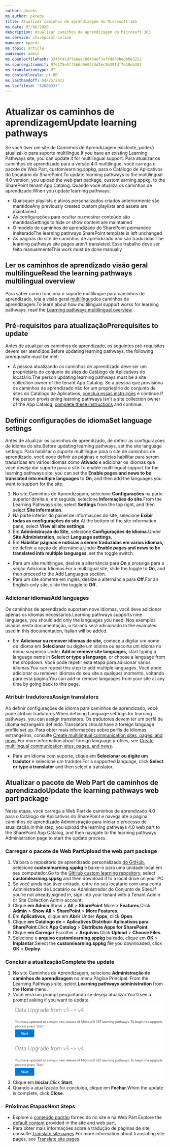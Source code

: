 ```yaml
---
author: pkrebs
ms.author: pkrebs
title: Atualizar caminhos de aprendizagem do Microsoft 365
ms.date: 07/06/2020
description: Atualizar caminhos de aprendizagem do Microsoft 365
ms.service: sharepoint-online
manager: bpardi
ms.topic: article
audience: admin
ms.openlocfilehash: 324bf41df1a6eec8d4646f3affdd48bedbbe3252
ms.sourcegitcommit: 97e175e5ff5b6a9e0274d5ec9b39fdf7e18eb387
ms.translationtype: MT
ms.contentlocale: pt-BR
ms.lasthandoff: 04/25/2021
ms.locfileid: "52000337"
---
```

# <a name="update-learning-pathways"></a><span data-ttu-id="3b7e0-103">Atualizar os caminhos de aprendizagem</span><span class="sxs-lookup"><span data-stu-id="3b7e0-103">Update learning pathways</span></span>
<span data-ttu-id="3b7e0-104">Se você tiver um site de Caminhos de Aprendizagem existente, poderá atualizá-lo para suporte multilíngue.</span><span class="sxs-lookup"><span data-stu-id="3b7e0-104">If you have an existing Learning Pathways site, you can update it for multilingual support.</span></span> <span data-ttu-id="3b7e0-105">Para atualizar os caminhos de aprendizado para a versão 4.0 multilíngue, você carrega o pacote de Web Part, customlearning.sppkg, para o Catálogo de Aplicativos do Locatário do SharePoint.</span><span class="sxs-lookup"><span data-stu-id="3b7e0-105">To update learning pathways to the multilingual 4.0 version, you upload the web part package, customlearning.sppkg, to the SharePoint tenant App Catalog.</span></span> <span data-ttu-id="3b7e0-106">Quando você atualiza os caminhos de aprendizado:</span><span class="sxs-lookup"><span data-stu-id="3b7e0-106">When you update learning pathways:</span></span>  

- <span data-ttu-id="3b7e0-107">Quaisquer playlists e ativos personalizados criados anteriormente são mantidos</span><span class="sxs-lookup"><span data-stu-id="3b7e0-107">Any previously created custom playlists and assets are maintained</span></span>
- <span data-ttu-id="3b7e0-108">As configurações para ocultar ou mostrar conteúdo são mantidas</span><span class="sxs-lookup"><span data-stu-id="3b7e0-108">Settings to hide or show content are maintained</span></span>
- <span data-ttu-id="3b7e0-109">O modelo de caminhos de aprendizado do SharePoint permanece inalterado</span><span class="sxs-lookup"><span data-stu-id="3b7e0-109">The learning pathways SharePoint template is left unchanged</span></span>
- <span data-ttu-id="3b7e0-110">As páginas do site de caminhos de aprendizado não são traduzidas.</span><span class="sxs-lookup"><span data-stu-id="3b7e0-110">The learning pathways site pages aren't translated.</span></span> <span data-ttu-id="3b7e0-111">Esse trabalho deve ser feito manualmente</span><span class="sxs-lookup"><span data-stu-id="3b7e0-111">This work must be done manually</span></span>

## <a name="read-the-learning-pathways-multilingual-overview"></a><span data-ttu-id="3b7e0-112">Ler os caminhos de aprendizado visão geral multilíngue</span><span class="sxs-lookup"><span data-stu-id="3b7e0-112">Read the learning pathways multilingual overview</span></span>
<span data-ttu-id="3b7e0-113">Para saber como funciona o suporte multilíngue para caminhos de aprendizado, leia a visão geral [multilíngue](custom_overview.md)dos caminhos de aprendizagem.</span><span class="sxs-lookup"><span data-stu-id="3b7e0-113">To learn about how multilingual support works for learning pathways, read the [Learning pathways multilingual overview](custom_overview.md).</span></span> 

## <a name="prerequisites-to-update"></a><span data-ttu-id="3b7e0-114">Pré-requisitos para atualização</span><span class="sxs-lookup"><span data-stu-id="3b7e0-114">Prerequisites to update</span></span>
<span data-ttu-id="3b7e0-115">Antes de atualizar os caminhos de aprendizado, os seguintes pré-requisitos devem ser atendidos:</span><span class="sxs-lookup"><span data-stu-id="3b7e0-115">Before updating learning pathways, the following prerequisite must be met:</span></span>
- <span data-ttu-id="3b7e0-116">A pessoa atualizando os caminhos de aprendizado deve ser um proprietário do conjunto de sites do Catálogo de Aplicativos do locatário.</span><span class="sxs-lookup"><span data-stu-id="3b7e0-116">The person updating learning pathways must be a site collection owner of the tenant App Catalog.</span></span> <span data-ttu-id="3b7e0-117">Se a pessoa que provisiona os caminhos de aprendizado não for um proprietário do conjunto de sites do Catálogo de Aplicativos, [conclua essas instruções](addappadmin.md) e continue.</span><span class="sxs-lookup"><span data-stu-id="3b7e0-117">If the person provisioning learning pathways isn't a site collection owner of the App Catalog, [complete these instructions](addappadmin.md) and continue.</span></span> 

## <a name="set-language-settings"></a><span data-ttu-id="3b7e0-118">Definir configurações de idioma</span><span class="sxs-lookup"><span data-stu-id="3b7e0-118">Set language settings</span></span> 
<span data-ttu-id="3b7e0-119">Antes de atualizar os caminhos de aprendizado, de definir as configurações de idioma do site.</span><span class="sxs-lookup"><span data-stu-id="3b7e0-119">Before updating learning pathways, set the site language settings.</span></span> <span data-ttu-id="3b7e0-120">Para habilitar o suporte multilíngue para o  site de caminhos de aprendizado, você pode definir as páginas e notícias habilitar para serem traduzidas em vários idiomas como **Ativado** e adicionar os idiomas que você deseja dar suporte para o site.</span><span class="sxs-lookup"><span data-stu-id="3b7e0-120">To enable multilingual support for the learning pathways site, you can set the **Enable pages and news to be translated into multiple languages** to **On**, and then add the languages you want to support for the site.</span></span>
1.  <span data-ttu-id="3b7e0-121">No site Caminhos de Aprendizagem, selecione **Configurações** na parte superior direita e, em seguida, selecione **Informações do site**.</span><span class="sxs-lookup"><span data-stu-id="3b7e0-121">From the Learning Pathways site, select **Settings** from the top right, and then select **Site information**.</span></span>
2.  <span data-ttu-id="3b7e0-122">Na parte inferior do painel de informações do site, selecione **Exibir todas as configurações do site.**</span><span class="sxs-lookup"><span data-stu-id="3b7e0-122">At the bottom of the site information pane, select **View all site settings**.</span></span>
3.  <span data-ttu-id="3b7e0-123">Em **Administração do Site,** selecione **Configurações de idioma.**</span><span class="sxs-lookup"><span data-stu-id="3b7e0-123">Under **Site Administration**, select **Language settings**.</span></span>
4.  <span data-ttu-id="3b7e0-124">Em **Habilitar páginas e notícias a serem traduzidas em vários idiomas,** de definir a opção de alternância.</span><span class="sxs-lookup"><span data-stu-id="3b7e0-124">Under **Enable pages and news to be translated into multiple languages**, set the toggle switch.</span></span> 
- <span data-ttu-id="3b7e0-125">Para um site multilíngue, deslize a alternância para **On** e prossiga para a seção Adicionar Idiomas.</span><span class="sxs-lookup"><span data-stu-id="3b7e0-125">For a multiligual site, slide the toggle to **On**, and then proceed to the Add Languages section.</span></span> 
- <span data-ttu-id="3b7e0-126">Para um site somente em inglês, deslize a alternância para **Off**.</span><span class="sxs-lookup"><span data-stu-id="3b7e0-126">For an English-only site, slide the toggle to **Off**.</span></span>

### <a name="add-languages"></a><span data-ttu-id="3b7e0-127">Adicionar idiomas</span><span class="sxs-lookup"><span data-stu-id="3b7e0-127">Add languages</span></span>
<span data-ttu-id="3b7e0-128">Os caminhos de aprendizado suportam nove idiomas, você deve adicionar apenas os idiomas necessários.</span><span class="sxs-lookup"><span data-stu-id="3b7e0-128">Learning pathways supports nine languages, you should add only the languages you need.</span></span> <span data-ttu-id="3b7e0-129">Nos exemplos usados nesta documentação, o italiano será adicionado.</span><span class="sxs-lookup"><span data-stu-id="3b7e0-129">In the examples used in this documentation, Italian will be added.</span></span> 
- <span data-ttu-id="3b7e0-130">Em **Adicionar ou remover idiomas de site,** comece a digitar um nome de idioma em **Selecionar** ou digite um idioma ou escolha um idioma no menu suspenso.</span><span class="sxs-lookup"><span data-stu-id="3b7e0-130">Under **Add or remove site languages**, start typing a language name in **Select or type a language**, or choose a language from the dropdown.</span></span> <span data-ttu-id="3b7e0-131">Você pode repetir esta etapa para adicionar vários idiomas.</span><span class="sxs-lookup"><span data-stu-id="3b7e0-131">You can repeat this step to add multiple languages.</span></span> <span data-ttu-id="3b7e0-132">Você pode adicionar ou remover idiomas do seu site a qualquer momento, voltando para esta página.</span><span class="sxs-lookup"><span data-stu-id="3b7e0-132">You can add or remove languages from your site at any time by going back to this page.</span></span>
 
### <a name="assign-translators"></a><span data-ttu-id="3b7e0-133">Atribuir tradutores</span><span class="sxs-lookup"><span data-stu-id="3b7e0-133">Assign translators</span></span>
<span data-ttu-id="3b7e0-134">Ao definir configurações de idioma para caminhos de aprendizado, você pode atribuir tradutores.</span><span class="sxs-lookup"><span data-stu-id="3b7e0-134">When defining Language settings for learning pathways, you can assign translators.</span></span> <span data-ttu-id="3b7e0-135">Os tradutores devem ter um perfil de idioma estrangeiro definido.</span><span class="sxs-lookup"><span data-stu-id="3b7e0-135">Translators should have a foreign language profile set up.</span></span> <span data-ttu-id="3b7e0-136">Para obter mais informações sobre perfis de idiomas estrangeiros, consulte [Create multilingual communication sites, pages, and news](https://support.office.com/article/2bb7d610-5453-41c6-a0e8-6f40b3ed750c).</span><span class="sxs-lookup"><span data-stu-id="3b7e0-136">For more information about foreign language profiles, see [Create multilingual communication sites, pages, and news](https://support.office.com/article/2bb7d610-5453-41c6-a0e8-6f40b3ed750c).</span></span>  
- <span data-ttu-id="3b7e0-137">Para um idioma com suporte, clique em **Selecionar ou digite um tradutor** e selecione um tradutor.</span><span class="sxs-lookup"><span data-stu-id="3b7e0-137">For a supported language, click **Select or type a translator** and then select a translator.</span></span> 

## <a name="update-the-learning-pathways-web-part-package"></a><span data-ttu-id="3b7e0-138">Atualizar o pacote de Web Part de caminhos de aprendizado</span><span class="sxs-lookup"><span data-stu-id="3b7e0-138">Update the learning pathways web part package</span></span>
<span data-ttu-id="3b7e0-139">Nesta etapa, você carrega a Web Part de caminhos de aprendizado 4.0 para o Catálogo de Aplicativos do SharePoint e navega até a página caminhos de aprendizado Administração para iniciar o processo de atualização.</span><span class="sxs-lookup"><span data-stu-id="3b7e0-139">In this step, you upload the learning pathways 4.0 web part to the SharePoint App Catalog, and then navigate to the learning pathways Administration page to start the update process.</span></span>

### <a name="upload-the-web-part-package"></a><span data-ttu-id="3b7e0-140">Carregar o pacote de Web Part</span><span class="sxs-lookup"><span data-stu-id="3b7e0-140">Upload the web part package</span></span>
1.  <span data-ttu-id="3b7e0-141">Vá para o repositório de aprendizado personalizado [do GitHub](https://github.com/pnp/custom-learning-office-365/tree/master/webpart), selecione **customlearning.sppkg** e baixe-o para uma unidade local em seu computador.</span><span class="sxs-lookup"><span data-stu-id="3b7e0-141">Go to the [GitHub custom learning repository](https://github.com/pnp/custom-learning-office-365/tree/master/webpart), select **customlearning.sppkg** and then download it to a local drive on your PC.</span></span>
2.  <span data-ttu-id="3b7e0-142">Se você ainda não tiver entrado, entre no seu locatário com uma conta Administrador de Locatário ou Administrador do Conjunto de Sites.</span><span class="sxs-lookup"><span data-stu-id="3b7e0-142">If you’re not already signed in, sign into your tenant with a Tenant Admin or Site Collection Admin account.</span></span> 
3.  <span data-ttu-id="3b7e0-143">Clique **em Admin** Show  >  **All**  >  **SharePoint** More  >  **Features**.</span><span class="sxs-lookup"><span data-stu-id="3b7e0-143">Click **Admin** > **Show All** > **SharePoint** > **More Features**.</span></span> 
4.  <span data-ttu-id="3b7e0-144">Em **Aplicativos,** clique em **Abrir**.</span><span class="sxs-lookup"><span data-stu-id="3b7e0-144">Under **Apps**, click **Open**.</span></span> 
5.  <span data-ttu-id="3b7e0-145">Clique **em Catálogo de**  >  **Aplicativos Distribuir Aplicativos para SharePoint**.</span><span class="sxs-lookup"><span data-stu-id="3b7e0-145">Click **App Catalog** > **Distribute Apps for SharePoint**.</span></span> 
6.  <span data-ttu-id="3b7e0-146">Clique **em Carregar** Escolher  >  **Arquivos**.</span><span class="sxs-lookup"><span data-stu-id="3b7e0-146">Click **Upload** > **Choose Files**.</span></span> 
7.  <span data-ttu-id="3b7e0-147">Selecione o **arquivo customlearning.sppkg** baixado, clique em **OK**  >  **Implantar**.</span><span class="sxs-lookup"><span data-stu-id="3b7e0-147">Select the **customlearning.sppkg** file you downloaded, click **OK** > **Deploy**.</span></span> 

### <a name="complete-the-update"></a><span data-ttu-id="3b7e0-148">Concluir a atualização</span><span class="sxs-lookup"><span data-stu-id="3b7e0-148">Complete the update</span></span>
1.  <span data-ttu-id="3b7e0-149">No site Caminhos de Aprendizagem, selecione **Administração de caminhos de aprendizagem** no menu Página Principal. </span><span class="sxs-lookup"><span data-stu-id="3b7e0-149">From the Learning Pathways site, select **Learning pathways administration** from the **Home** menu.</span></span> 
2.  <span data-ttu-id="3b7e0-150">Você verá um prompt perguntando se deseja atualizar.</span><span class="sxs-lookup"><span data-stu-id="3b7e0-150">You’ll see a prompt asking if you want to update.</span></span> 
<span data-ttu-id="3b7e0-151">![A mensagem solicita que você inicie a atualização.](media/custom_update_adminprompt_ml.png)</span><span class="sxs-lookup"><span data-stu-id="3b7e0-151">![Message prompts you to start the update.](media/custom_update_adminprompt_ml.png)</span></span>
3.  <span data-ttu-id="3b7e0-152">Clique em **Iniciar**.</span><span class="sxs-lookup"><span data-stu-id="3b7e0-152">Click **Start**.</span></span> 
4. <span data-ttu-id="3b7e0-153">Quando a atualização for concluída, clique em **Fechar**.</span><span class="sxs-lookup"><span data-stu-id="3b7e0-153">When the update is complete, click **Close**.</span></span> 

### <a name="next-steps"></a><span data-ttu-id="3b7e0-154">Próximas Etapas</span><span class="sxs-lookup"><span data-stu-id="3b7e0-154">Next Steps</span></span>
- <span data-ttu-id="3b7e0-155">Explore o [conteúdo padrão](custom_exploresite.md) fornecido no site e na Web Part.</span><span class="sxs-lookup"><span data-stu-id="3b7e0-155">Explore the [default content](custom_exploresite.md) provided in the site and web part.</span></span>
- <span data-ttu-id="3b7e0-156">Para obter mais informações sobre a tradução de páginas de site, consulte [Translate site pages](custom_translate_page_ml.md).</span><span class="sxs-lookup"><span data-stu-id="3b7e0-156">For more information about translating site pages, see [Translate site pages](custom_translate_page_ml.md).</span></span> 

